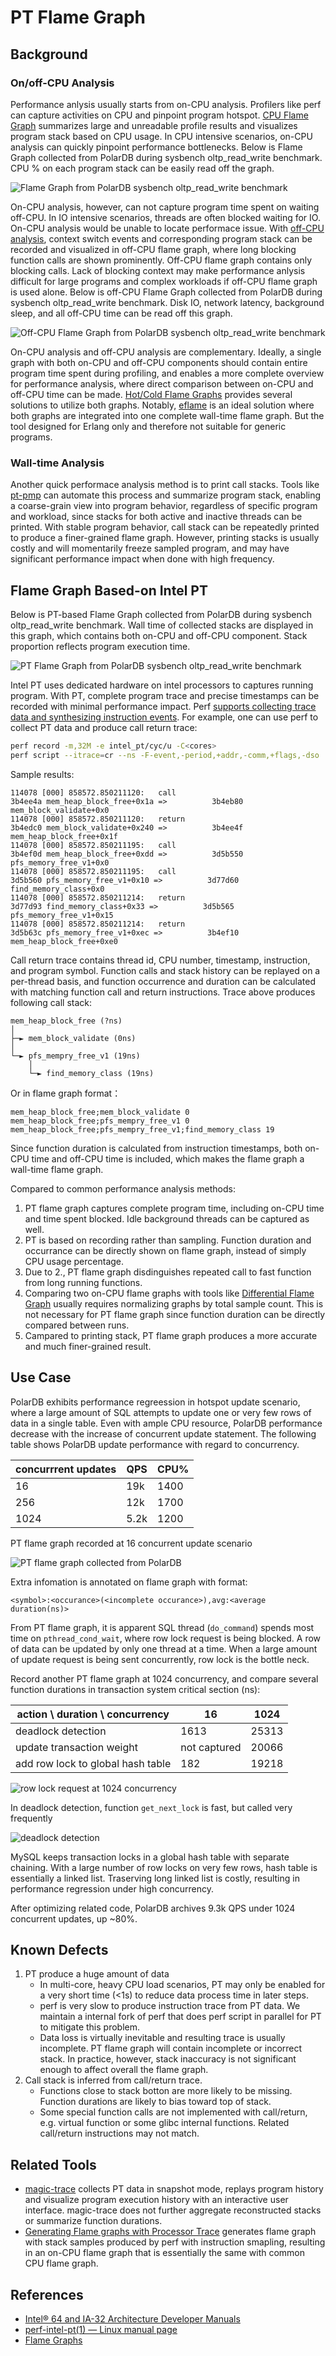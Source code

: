 # PT Flame Graph

## Background

### On/off-CPU Analysis

Performance anlysis usually starts from on-CPU analysis. Profilers like perf can capture activities on CPU and pinpoint program hotspot. [CPU Flame Graph](https://www.brendangregg.com/FlameGraphs/cpuflamegraphs.html) summarizes large and unreadable profile results and visualizes program stack based on CPU usage. In CPU intensive scenarios, on-CPU analysis can quickly pinpoint performance bottlenecks. Below is Flame Graph collected from PolarDB during sysbench oltp_read_write benchmark. CPU % on each program stack can be easily read off the graph.

![Flame Graph from PolarDB sysbench oltp_read_write benchmark](./image/flame-example-on.svg)

On-CPU analysis, however, can not capture program time spent on waiting off-CPU. In IO intensive scenarios, threads are often blocked waiting for IO. On-CPU analysis would be unable to locate performace issue. With [off-CPU analysis](https://www.brendangregg.com/offcpuanalysis.html), context switch events and corresponding program stack can be recorded and visualized in off-CPU flame graph, where long blocking function calls are shown prominently. Off-CPU flame graph contains only blocking calls. Lack of blocking context may make performance anlysis difficult for large programs and complex workloads if off-CPU flame graph is used alone. Below is off-CPU Flame Graph collected from PolarDB during sysbench oltp_read_write benchmark. Disk IO, network latency, background sleep, and all off-CPU time can be read off this graph.

![Off-CPU Flame Graph from PolarDB sysbench oltp_read_write benchmark](./image/flame-example-off.svg)


On-CPU analysis and off-CPU analysis are complementary. Ideally, a single graph with both on-CPU and off-CPU components should contain entire program time spent during profiling, and enables a more complete overview for performance analysis, where direct comparison between on-CPU and off-CPU time can be made. [Hot/Cold Flame Graphs](https://www.brendangregg.com/FlameGraphs/hotcoldflamegraphs.html) provides several solutions to utilize both graphs. Notably, [eflame](https://github.com/proger/eflame) is an ideal solution where both graphs are integrated into one complete wall-time flame graph. But the tool designed for Erlang only and therefore not suitable for generic programs.

### Wall-time Analysis

Another quick performace analysis method is to print call stacks. Tools like [pt-pmp](https://docs.percona.com/percona-toolkit/pt-pmp.html) can automate this process and summarize program stack, enabling a coarse-grain view into program behavior, regardless of specific program and workload, since stacks for both active and inactive threads can be printed. With stable program behavior, call stack can be repeatedly printed to produce a finer-grained flame graph. However, printing stacks is usually costly and will momentarily freeze sampled program, and may have significant performance impact when done with high frequency.

## Flame Graph Based-on Intel PT

Below is PT-based Flame Graph collected from PolarDB during sysbench oltp_read_write benchmark. Wall time of collected stacks are displayed in this graph, which contains both on-CPU and off-CPU component. Stack proportion reflects program execution time.

![PT Flame Graph from PolarDB sysbench oltp_read_write benchmark](./image/flame-example-pt.svg)

Intel PT uses dedicated hardware on intel processors to captures running program. With PT, complete program trace and precise timestamps can be recorded with minimal performance impact. Perf [supports collecting trace data and synthesizing instruction events](https://www.man7.org/linux/man-pages/man1/perf-intel-pt.1.html). For example, one can use perf to collect PT data and produce call return trace:

```bash
perf record -m,32M -e intel_pt/cyc/u -C<cores>
perf script --itrace=cr --ns -F-event,-period,+addr,-comm,+flags,-dso
```

Sample results:

```
114078 [000] 858572.850211120:   call                            3b4ee4a mem_heap_block_free+0x1a =>          3b4eb80 mem_block_validate+0x0
114078 [000] 858572.850211120:   return                          3b4edc0 mem_block_validate+0x240 =>          3b4ee4f mem_heap_block_free+0x1f
114078 [000] 858572.850211195:   call                            3b4ef0d mem_heap_block_free+0xdd =>          3d5b550 pfs_memory_free_v1+0x0
114078 [000] 858572.850211195:   call                            3d5b560 pfs_memory_free_v1+0x10 =>          3d77d60 find_memory_class+0x0
114078 [000] 858572.850211214:   return                          3d77d93 find_memory_class+0x33 =>          3d5b565 pfs_memory_free_v1+0x15
114078 [000] 858572.850211214:   return                          3d5b63c pfs_memory_free_v1+0xec =>          3b4ef10 mem_heap_block_free+0xe0
```

Call return trace contains thread id, CPU number, timestamp, instruction, and program symbol. Function calls and stack history can be replayed on a per-thread basis, and function occurrence and duration can be calculated with matching function call and return instructions. Trace above produces following call stack:

```
mem_heap_block_free (?ns) 
│
├─► mem_block_validate (0ns) 
│
└─► pfs_mempry_free_v1 (19ns) 
    │
    └─► find_memory_class (19ns) 
```

Or in flame graph format：

```
mem_heap_block_free;mem_block_validate 0
mem_heap_block_free;pfs_mempry_free_v1 0
mem_heap_block_free;pfs_mempry_free_v1;find_memory_class 19

```

Since function duration is calculated from instruction timestamps, both on-CPU time and off-CPU time is included, which makes the flame graph a wall-time flame graph.

Compared to common performance analysis methods:

1. PT flame graph captures complete program time, including on-CPU time and time spent blocked. Idle background threads can be captured as well.
2. PT is based on recording rather than sampling. Function duration and occurrance can be directly shown on flame graph, instead of simply CPU usage percentage.
3. Due to 2., PT flame graph disdinguishes repeated call to fast function from long running functions.
4. Comparing two on-CPU flame graphs with tools like [Differential Flame Graph](https://brendangregg.com/blog/2014-11-09/differential-flame-graphs.html) usually requires normalizing graphs by total sample count. This is not necessary for PT flame graph since function duration can be directly compared between runs.
5. Campared to printing stack, PT flame graph produces a more accurate and much finer-grained result.

## Use Case

PolarDB exhibits performance regreession in hotspot update scenario, where a large amount of SQL attempts to update one or very few rows of data in a single table. Even with ample CPU resource, PolarDB performance decrease with the increase of concurrent update statement. The following table shows PolarDB update performance with regard to concurrency.

| concurrrent updates | QPS  | CPU% |
|---------------------|------|------|
| 16                  | 19k  | 1400 |
| 256                 | 12k  | 1700 |
| 1024                | 5.2k | 1200 |

PT flame graph recorded at 16 concurrent update scenario


![PT flame graph collected from PolarDB](./image/flame_hu_16.svg)

Extra infomation is annotated on flame graph with format:

```
<symbol>:<occurance>(<incomplete occurance>),avg:<average duration(ns)>
```

From PT flame graph, it is apparent SQL thread (`do_command`) spends most time on `pthread_cond_wait`, where row lock request is being blocked. A row of data can be updated by only one thread at a time. When a large amount of update request is being sent concurrently, row lock is the bottle neck.

Record another PT flame graph at 1024 concurrency, and compare several function durations in transaction system critical section (ns):

| action \\ duration \\ concurrency | 16           | 1024  |
|-----------------------------------|--------------|-------|
| deadlock detection                | 1613         | 25313 |
| update transaction weight         | not captured | 20066 |
| add row lock to global hash table | 182          | 19218 |

![row lock request at 1024 concurrency](./image/flame_hu_1024_lock_rec_lock.png)

In deadlock detection, function `get_next_lock` is fast, but called very frequently

![deadlock detection](./image/flame_hu_1024_deadlock.png)

MySQL keeps transaction locks in a global hash table with separate chaining. With a large number of row locks on very few rows, hash table is essentially a linked list. Traserving long linked list is costly, resulting in performance regression under high concurrency.

After optimizing related code, PolarDB archives 9.3k QPS under 1024 concurrent updates, up \~80%.

## Known Defects

1. PT produce a huge amount of data
    - In multi-core, heavy CPU load scenarios, PT may only be enabled for a very short time (<1s) to reduce data process time in later steps.
    - perf is very slow to produce instruction trace from PT data. We maintain a internal fork of perf that does perf script in parallel for PT to mitigate this problem.
    - Data loss is virtually inevitable and resulting trace is usually incomplete. PT flame graph will contain incomplete or incorrect stack. In practice, however, stack inaccuracy is not significant enough to affect overall the flame graph.
2. Call stack is inferred from call/return trace.
    - Functions close to stack botton are more likely to be missing. Function durations are likely to bias toward top of stack.
    - Some special function calls are not implemented with call/return, e.g. virtual function or some glibc internal functions. Related call/return instructions may not match.
    
## Related Tools

- [magic-trace](https://github.com/janestreet/magic-trace) collects PT data in snapshot mode, replays program history and visualize program execution history with an interactive user interface. magic-trace does not further aggregate reconstructed stacks or summarize function durations.
- [Generating Flame graphs with Processor Trace](http://halobates.de/blog/p/329) generates flame graph with stack samples produced by perf with instruction smapling, resulting in an on-CPU flame graph that is essentially the same with common CPU flame graph.

## References

- [Intel® 64 and IA-32 Architecture Developer Manuals](https://www.intel.cn/content/www/cn/zh/developer/articles/technical/intel-sdm.html)
- [perf-intel-pt(1) — Linux manual page](https://www.man7.org/linux/man-pages/man1/perf-intel-pt.1.html)
- [Flame Graphs](https://www.brendangregg.com/flamegraphs.html)
